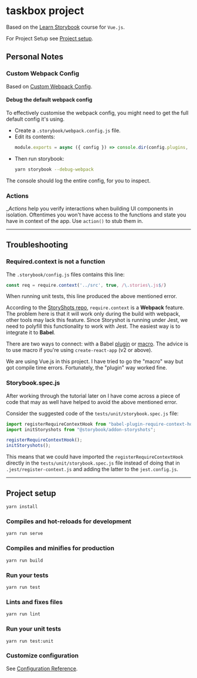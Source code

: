 # taskbox project

Based on the [Learn Storybook](https://www.learnstorybook.com/vue/en/get-started/) course for `Vue.js`.

For Project Setup see [Project setup](#project-setup).

## Personal Notes

### Custom Webpack Config

Based on [Custom Webpack Config](https://storybook.js.org/docs/configurations/custom-webpack-config/#full-control-mode).

#### Debug the default webpack config

To effectively customise the webpack config, you might need to get the full default config it's using.

- Create a `.storybook/webpack.config.js` file.
- Edit its contents:
	``` javascript
	module.exports = async ({ config }) => console.dir(config.plugins, { depth: null }) || config;
  ```
- Then run storybook:
	``` bash
	yarn storybook --debug-webpack
	```

The console should log the entire config, for you to inspect.

### Actions

__Actions_ help you verify interactions when building UI components in isolation. Oftentimes you won't have access to the functions and state you have in context of the app. Use `action()` to stub them in.

---

## Troubleshooting

### Required.context is not a function

The `.storybook/config.js` files contains this line:

``` javascript
const req = require.context('../src', true, /\.stories\.js$/)
```

When running unit tests, this line produced the above mentioned error.

According to the [StoryShots repo](https://github.com/storybookjs/storybook/tree/master/addons/storyshots/storyshots-core), `require.context` is a __Webpack__ feature. The problem here is that it will work only during the build with webpack, other tools may lack this feature. Since Storyshot is running under Jest, we need to polyfill this functionality to work with Jest. The easiest way is to integrate it to __Babel__.

There are two ways to connect: with a Babel [plugin](https://github.com/smrq/babel-plugin-require-context-hook) or [macro](https://github.com/storybooks/require-context.macro). The advice is to use macro if you're using `create-react-app` (v2 or above).

We are using Vue.js in this project. I have tried to go the "macro" way but got compile time errors. Fortunately, the "plugin" way worked fine.

### Storybook.spec.js

After working through the tutorial later on I have come across a piece of code that may as well have helped to avoid the above mentioned error.

Consider the suggested code of the `tests/unit/storybook.spec.js` file:

``` js
import registerRequireContextHook from "babel-plugin-require-context-hook/register";
import initStoryshots from "@storybook/addon-storyshots";

registerRequireContextHook();
initStoryshots();
```

This means that we could have imported the `registerRequireContextHook` directly in the `tests/unit/storybook.spec.js` file instead of doing that in `.jest/register-context.js` and adding the latter to the `jest.config.js`.

---

## Project setup
```
yarn install
```

### Compiles and hot-reloads for development
```
yarn run serve
```

### Compiles and minifies for production
```
yarn run build
```

### Run your tests
```
yarn run test
```

### Lints and fixes files
```
yarn run lint
```

### Run your unit tests
```
yarn run test:unit
```

### Customize configuration
See [Configuration Reference](https://cli.vuejs.org/config/).
